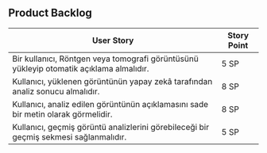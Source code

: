 ##  Product Backlog

| User Story                                                                 | Story Point |
|-----------------------------------------------------------------------------|-------------|
| Bir kullanıcı, Röntgen veya tomografi görüntüsünü yükleyip otomatik açıklama almalıdır. | 5 SP        |
| Kullanıcı, yüklenen görüntünün yapay zekâ tarafından analiz sonucu almalıdır. | 8 SP        |
| Kullanıcı, analiz edilen görüntünün açıklamasını sade bir metin olarak görmelidir. | 8 SP        |
| Kullanıcı, geçmiş görüntü analizlerini görebileceği bir geçmiş sekmesi sağlanmalıdır. | 5 SP        |       
